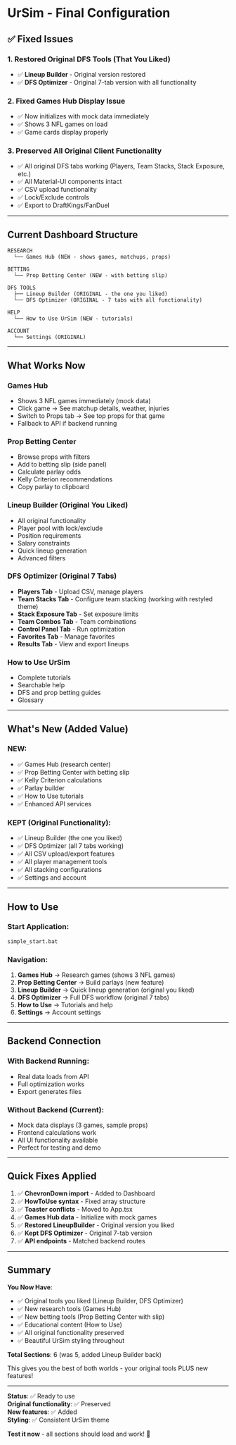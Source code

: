 # UrSim - Final Configuration

## ✅ Fixed Issues

### 1. Restored Original DFS Tools (That You Liked)
- ✅ **Lineup Builder** - Original version restored
- ✅ **DFS Optimizer** - Original 7-tab version with all functionality

### 2. Fixed Games Hub Display Issue
- ✅ Now initializes with mock data immediately
- ✅ Shows 3 NFL games on load
- ✅ Game cards display properly

### 3. Preserved All Original Client Functionality
- ✅ All original DFS tabs working (Players, Team Stacks, Stack Exposure, etc.)
- ✅ All Material-UI components intact
- ✅ CSV upload functionality
- ✅ Lock/Exclude controls
- ✅ Export to DraftKings/FanDuel

---

## Current Dashboard Structure

```
RESEARCH
  └── Games Hub (NEW - shows games, matchups, props)

BETTING  
  └── Prop Betting Center (NEW - with betting slip)

DFS TOOLS
  ├── Lineup Builder (ORIGINAL - the one you liked)
  └── DFS Optimizer (ORIGINAL - 7 tabs with all functionality)

HELP
  └── How to Use UrSim (NEW - tutorials)

ACCOUNT
  └── Settings (ORIGINAL)
```

---

## What Works Now

### Games Hub
- Shows 3 NFL games immediately (mock data)
- Click game → See matchup details, weather, injuries
- Switch to Props tab → See top props for that game
- Fallback to API if backend running

### Prop Betting Center  
- Browse props with filters
- Add to betting slip (side panel)
- Calculate parlay odds
- Kelly Criterion recommendations
- Copy parlay to clipboard

### Lineup Builder (Original You Liked)
- All original functionality
- Player pool with lock/exclude
- Position requirements
- Salary constraints
- Quick lineup generation
- Advanced filters

### DFS Optimizer (Original 7 Tabs)
- **Players Tab** - Upload CSV, manage players
- **Team Stacks Tab** - Configure team stacking (working with restyled theme)
- **Stack Exposure Tab** - Set exposure limits
- **Team Combos Tab** - Team combinations
- **Control Panel Tab** - Run optimization
- **Favorites Tab** - Manage favorites
- **Results Tab** - View and export lineups

### How to Use UrSim
- Complete tutorials
- Searchable help
- DFS and prop betting guides
- Glossary

---

## What's New (Added Value)

### NEW:
- ✅ Games Hub (research center)
- ✅ Prop Betting Center with betting slip
- ✅ Kelly Criterion calculations
- ✅ Parlay builder
- ✅ How to Use tutorials
- ✅ Enhanced API services

### KEPT (Original Functionality):
- ✅ Lineup Builder (the one you liked)
- ✅ DFS Optimizer (all 7 tabs working)
- ✅ All CSV upload/export features
- ✅ All player management tools
- ✅ All stacking configurations
- ✅ Settings and account

---

## How to Use

### Start Application:
```bash
simple_start.bat
```

### Navigation:
1. **Games Hub** → Research games (shows 3 NFL games)
2. **Prop Betting Center** → Build parlays (new feature)
3. **Lineup Builder** → Quick lineup generation (original you liked)
4. **DFS Optimizer** → Full DFS workflow (original 7 tabs)
5. **How to Use** → Tutorials and help
6. **Settings** → Account settings

---

## Backend Connection

### With Backend Running:
- Real data loads from API
- Full optimization works
- Export generates files

### Without Backend (Current):
- Mock data displays (3 games, sample props)
- Frontend calculations work
- All UI functionality available
- Perfect for testing and demo

---

## Quick Fixes Applied

1. ✅ **ChevronDown import** - Added to Dashboard
2. ✅ **HowToUse syntax** - Fixed array structure
3. ✅ **Toaster conflicts** - Moved to App.tsx
4. ✅ **Games Hub data** - Initialize with mock games
5. ✅ **Restored LineupBuilder** - Original version you liked
6. ✅ **Kept DFS Optimizer** - Original 7-tab version
7. ✅ **API endpoints** - Matched backend routes

---

## Summary

**You Now Have**:
- ✅ Original tools you liked (Lineup Builder, DFS Optimizer)
- ✅ New research tools (Games Hub)
- ✅ New betting tools (Prop Betting Center with slip)
- ✅ Educational content (How to Use)
- ✅ All original functionality preserved
- ✅ Beautiful UrSim styling throughout

**Total Sections**: 6 (was 5, added Lineup Builder back)

This gives you the best of both worlds - your original tools PLUS new features!

---

**Status**: ✅ Ready to use  
**Original functionality**: ✅ Preserved  
**New features**: ✅ Added  
**Styling**: ✅ Consistent UrSim theme  

**Test it now** - all sections should load and work! 🎉


